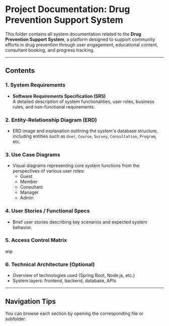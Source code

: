 # Project Documentation: Drug Prevention Support System

This folder contains all system documentation related to the **Drug Prevention Support System**, a platform designed to
support community efforts in drug prevention through user engagement, educational content, consultant booking, and
progress tracking.

---

## Contents

### 1. System Requirements

- **Software Requirements Specification (SRS)**  
  A detailed description of system functionalities, user roles, business rules, and non-functional requirements.

### 2. Entity-Relationship Diagram (ERD)

- ERD image and explanation outlining the system's database structure, including entities such as `User`, `Course`,
  `Survey`, `Consultation`, `Program`, etc.

### 3. Use Case Diagrams

- Visual diagrams representing core system functions from the perspectives of various user roles:
    - Guest
    - Member
    - Consultant
    - Manager
    - Admin

### 4. User Stories / Functional Specs

- Brief user stories describing key scenarios and expected system behavior.

### 5. Access Control Matrix

wip

### 6. Technical Architecture (Optional)

- Overview of technologies used (Spring Boot, Node.js, etc.)
- System layers: frontend, backend, database, APIs

---

## Navigation Tips

You can browse each section by opening the corresponding file or subfolder:

